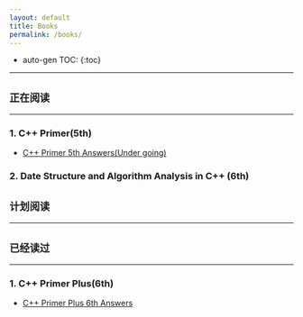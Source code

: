 ```yaml
---
layout: default
title: Books
permalink: /books/
---
```

* auto-gen TOC:
{:toc}

<hr>

## **`正在阅读`**

<hr>

### 1. C++ Primer(5th)

- [C++ Primer 5th Answers(Under going)](https://github.com/wangzhe3224/cxxPrimer5th)   
### 2. Date Structure and Algorithm Analysis in C++ (6th)

## `计划阅读`

<hr>



## `已经读过`

<hr>

### 1. C++ Primer Plus(6th)

- [C++ Primer Plus 6th Answers](https://github.com/wangzhe3224/PrimerCxxPlusAnswers)


